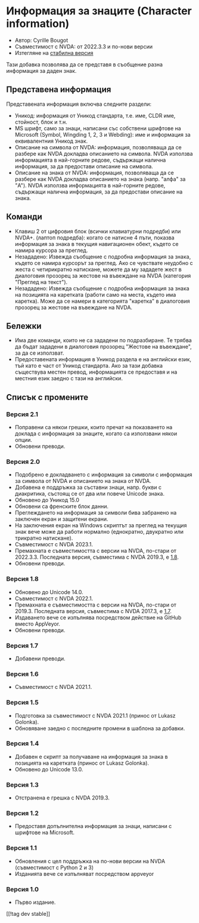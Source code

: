 # Информация за знаците (Character information) #

* Автор: Cyrille Bougot
* Съвместимост с NVDA: от 2022.3.3 и по-нови версии
* Изтегляне на [стабилна версия][1]

Тази добавка позволява да се представя в съобщение разна информация за даден
знак.

## Представена информация

Представената информация включва следните раздели:

* Уникод: информация от Уникод стандарта, т.е. име, CLDR име, стойност, блок
  и т.н.
* MS шрифт, само за знаци, написани със собствени шрифтове на Microsoft
  (Symbol, Wingding 1, 2, 3 и Webding): име и информация за еквивалентния
  Уникод знак.
* Описание на символа от NVDA: информация, позволяваща да се разбере как
  NVDA докладва описанието на символа. NVDA използва информацията в
  най-горните редове, съдържащи налична информация, за да предостави
  описание на символа.
* Описание на знака от NVDA: информация, позволяваща да се разбере как NVDA
  докладва описанието на знака (напр. "алфа" за "A"). NVDA използва
  информацията в най-горните редове, съдържащи налична информация, за да
  предостави описание на знака.


## Команди

* Клавиш 2 от цифровия блок (всички клавиатурни подредби) или NVDA+. (лаптоп
  подредба): когато се натисне 4 пъти, показва информация за знака в текущия
  навигационен обект, където се намира курсора за преглед.
* Незададено: Извежда съобщение с подробна информация за знака, където се
  намира курсорът за преглед. Ако се чувствате неудобно с жеста с
  четирикратно натискане, можете да му зададете жест в диалоговия прозорец
  за жестове на въвеждане на NVDA (категория "Преглед на текст").
* Незададено: Извежда съобщение с подробна информация за знака на позицията
  на каретката (работи само на места, където има каретка). Може да се намери
  в категорията "каретка" в диалоговия прозорец за жестове на въвеждане на
  NVDA.

## Бележки

* Има две команди, които не са зададени по подразбиране. Те трябва да бъдат
  зададени в диалоговия прозорец "Жестове на въвеждане", за да се използват.
* Предоставената информация в Уникод раздела е на английски език, тъй като е
  част от Уникод стандарта. Ако за тази добавка съществува местен превод,
  информацията се предоставя и на местния език заедно с тази на английски.


## Списък с промените

### Версия 2.1

* Поправени са някои грешки, които пречат на показването на доклада с
  информация за знаците, когато са използвани някои опции.
* Обновени преводи.

### Версия 2.0


* Подобрено е докладването с информация за символи с информация за символа
  от NVDA и описанието на знака от NVDA.
* Добавена е поддръжка за съставни знаци, напр. букви с диакритика, състоящ
  се от два или повече Unicode знака.
* Обновено до Уникод 15.0
* Обновени са френските блок данни.
* Преглеждането на информация за символи бива забранено на заключен екран и
  защитени екрани.
* На заключения екран на Windows скриптът за преглед на текущия знак вече
  може да работи нормално (еднократно, двукратно или трикратно натискане).
* Съвместимост с NVDA 2023.1.
* Премахната е съвместимостта с версии на NVDA, по-стари от
  2022.3.3. Последната версия, съвместима с NVDA 2019.3, е
  [1.8][downloadVersion1.8].
* Обновени преводи.

### Версия 1.8

* Обновено до Unicode 14.0.
* Съвместимост с NVDA 2022.1.
* Премахната е съвместимостта с версии на NVDA, по-стари от
  2019.3. Последната версия, съвместима с NVDA 2017.3, е
  [1.7][downloadVersion1.7].
* Издаването вече се изпълнява посредством действие на GitHub вместо
  AppVeyor.
* Обновени преводи.

### Версия 1.7

* Добавени преводи.

### Версия 1.6

* Съвместимост с NVDA 2021.1.

### Версия 1.5

* Подготовка за съвместимост с NVDA 2021.1 (принос от Lukasz Golonka).
* Обновяване заедно с последните промени в шаблона за добавки.

### Версия 1.4

* Добавен е скрипт за получаване на информация за знака в позицията на
  каретката (принос от Lukasz Golonka).
* Обновено до Unicode 13.0.

### Версия 1.3

* Отстранена е грешка с NVDA 2019.3.


### Версия 1.2

* Предоставя допълнителна информация за знаци, написани с шрифтове на
  Microsoft.


### Версия 1.1

* Обновления с цел поддръжка на по-нови версии на NVDA (съвместимост с
  Python 2 и 3)
* Изданията вече се изпълняват посредством appveyor


### Версия 1.0

* Първо издание.

[[!tag dev stable]]

[1]: https://addons.nvda-project.org/files/get.php?file=charInfo

[downloadVersion1.7]:
https://github.com/CyrilleB79/charInfo/releases/download/V1.7/charInfo-1.7.nvda-addon

[downloadVersion1.8]:
https://github.com/CyrilleB79/charInfo/releases/download/V1.8/charInfo-1.8.nvda-addon
